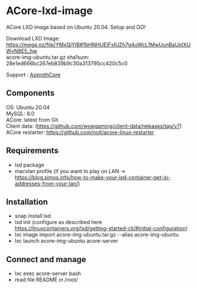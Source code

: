 # ACore-lxd-image
ACore LXD image based on Ubuntu 20.04. Setup and GO!

Download LXD Image: https://mega.nz/file/YMxQjYIB#1bHNHUEIFxIUZh7g4uWcL1MwUunBaUpIXUWyN8E5_hw  
acore-img-ubuntu.tar.gz sha1sum: 28e1ed666bc267eb839b9c30a313795cc420c5c0

Support : [AzerothCore](http://azerothcore.org)

## Components
OS: Ubuntu 20.04  
MySQL: 8.0  
ACore: latest from Git  
Client data: (https://github.com/wowgaming/client-data/releases/tag/v7)  
ACore restarter: https://github.com/nolt/acore-linux-restarter

## Requirements
- lxd package
- macvlan profile (if you want to play on LAN → https://blog.simos.info/how-to-make-your-lxd-container-get-ip-addresses-from-your-lan/)

## Installation
- snap install lxd
- lxd init (configure as described here https://linuxcontainers.org/lxd/getting-started-cli/#initial-configuration)
- lxc image import acore-img-ubuntu.tar.gz --alias acore-img-ubuntu
- lxc launch acore-img-ubuntu acore-server

## Connect and manage
- lxc exec acore-server bash
- read file README in /root/
